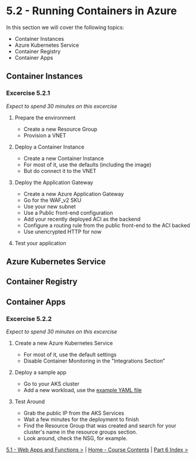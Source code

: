# 5.2 - Running Containers in Azure

In this section we will cover the following topics:
- Container Instances
- Azure Kubernetes Service
- Container Registry
- Container Apps

## Container Instances

### Excercise 5.2.1

*Expect to spend 30 minutes on this excercise*

1. Prepare the environment
    - Create a new Resource Group
    - Provision a VNET

2. Deploy a Container Instance
    - Create a new Container Instance
    - For most of it, use the defaults (including the image) 
    - But do connect it to the VNET

3. Deploy the Application Gateway
    - Create a new Azure Application Gateway
    - Go for the WAF_v2 SKU
    - Use your new subnet
    - Use a Public front-end configuration
    - Add your recently deployed ACI as the backend
    - Configure a routing rule from the public front-end to the ACI backed
    - Use unencrypted HTTP for now

4. Test your application

## Azure Kubernetes Service

## Container Registry

## Container Apps

### Excercise 5.2.2

*Expect to spend 30 minutes on this excercise*

1. Create a new Azure Kubernetes Service
    - For most of it, use the default settings
    - Disable Container Monitoring in the "Integrations Section”

2. Deploy a sample app
    - Go to your AKS cluster
    - Add a new workload, use the [example YAML file](https://github.com/Azure-Samples/aks-store-demo/blob/main/aks-store-all-in-one.yaml)

3. Test Around
    - Grab the public IP from the AKS Services
    - Wait a few minutes for the deployment to finish
    - Find the Resource Group that was created and search for your cluster's name in the resource groups section.
    - Look around, check the NSG, for example.

[5.1 - Web Apps and Functions >](./webAppsFunctions.md) | [Home - Course Contents](../Contents.md) |  [Part 6 Index >]()